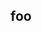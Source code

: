 foo
----------------------------------------------------------------------------------------------------
